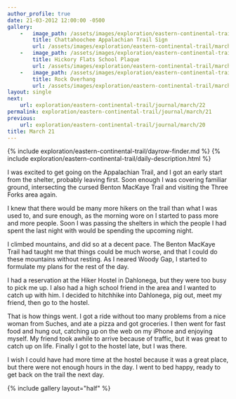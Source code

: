 ```yaml
---
author_profile: true
date: 21-03-2012 12:00:00 -0500
gallery:
    -   image_path: /assets/images/exploration/eastern-continental-trail/march/small/21-1.jpg
        title: Chattahoochee Appalachian Trail Sign
        url: /assets/images/exploration/eastern-continental-trail/march/large/21-1.jpg
    -   image_path: /assets/images/exploration/eastern-continental-trail/march/small/21-2.jpg
        title: Hickory Flats School Plaque
        url: /assets/images/exploration/eastern-continental-trail/march/large/21-2.jpg
    -   image_path: /assets/images/exploration/eastern-continental-trail/march/small/21-3.jpg
        title: Rock Overhang
        url: /assets/images/exploration/eastern-continental-trail/march/large/21-3.jpg
layout: single
next:
    url: exploration/eastern-continental-trail/journal/march/22
permalink: exploration/eastern-continental-trail/journal/march/21
previous:
    url: exploration/eastern-continental-trail/journal/march/20
title: March 21
---
```

{% include exploration/eastern-continental-trail/dayrow-finder.md %}
{% include exploration/eastern-continental-trail/daily-description.html %}

I was excited to get going on the Appalachian Trail, and I got an early start from the shelter, probably leaving first. Soon enough I was covering familiar ground, intersecting the cursed Benton MacKaye Trail and visiting the Three Forks area again.

I knew that there would be many more hikers on the trail than what I was used to, and sure enough, as the morning wore on I started to pass more and more people. Soon I was passing the shelters in which the people I had spent the last night with would be spending the upcoming night.

I climbed mountains, and did so at a decent pace. The Benton MacKaye Trail had taught me that things could be much worse, and that I could do these mountains without resting. As I neared Woody Gap, I started to formulate my plans for the rest of the day.

I had a reservation at the Hiker Hostel in Dahlonega, but they were too busy to pick me up. I also had a high school friend in the area and I wanted to catch up with him. I decided to hitchhike into Dahlonega, pig out, meet my friend, then go to the hostel.

That is how things went. I got a ride without too many problems from a nice woman from Suches, and ate a pizza and got groceries. I then went for fast food and hung out, catching up on the web on my iPhone and enjoying myself. My friend took awhile to arrive because of traffic, but it was great to catch up on life. Finally I got to the hostel late, but I was there.

I wish I could have had more time at the hostel because it was a great place, but there were not enough hours in the day. I went to bed happy, ready to get back on the trail the next day.

{% include gallery layout="half" %}